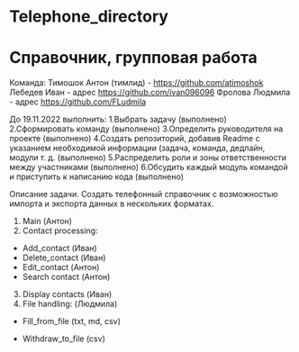 # Telephone_directory
Справочник, групповая работа
=======

Команда:
Тимошок Антон (тимлид) - https://github.com/atimoshok
Лебедев Иван - адрес https://github.com/ivan096096
Фролова Людмила - адрес https://github.com/FLudmila

До 19.11.2022 выполнить:
1.Выбрать задачу (выполнено)
2.Сформировать команду (выполнено)
3.Определить руководителя на проекте (выполнено)
4.Создать репозиторий, добавив Readme с указанием необходимой информации (задача, команда, дедлайн, модули т. д. (выполнено)
5.Распределить роли и зоны ответственности между участниками (выполнено)
6.Обсудить каждый модуль командой и приступить к написанию кода (выполнено)

Описание задачи.
Создать телефонный справочник с возможностью импорта и экспорта данных в нескольких форматах.

1. Main (Антон)
2. Contact processing:
- Add_contact (Иван)
- Delete_contact (Иван)
- Edit_contact (Антон)
- Search contact (Антон)
3. Display contacts (Иван)
4. File handling: (Людмила)
- Fill_from_file (txt, md, csv)


- Withdraw_to_file (csv)
